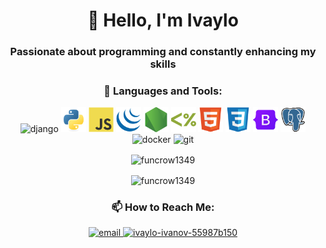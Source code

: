 <h1 align="center">👋 Hello, I'm Ivaylo</h1>
<h3 align="center">Passionate about programming and constantly enhancing my skills</h3>


<h3 align="center">🚀 Languages and Tools:</h3>
<p align="center">
  <img src="https://cdn.worldvectorlogo.com/logos/django.svg" alt="django" width="40" height="40"/>
  <img src="https://raw.githubusercontent.com/devicons/devicon/master/icons/python/python-original.svg" alt="python" width="40" height="40"/>
  <img src="https://raw.githubusercontent.com/devicons/devicon/master/icons/javascript/javascript-original.svg" alt="javascript" width="40" height="40"/>
  <img src="https://raw.githubusercontent.com/devicons/devicon/master/icons/jquery/jquery-original.svg" alt="jquery" width="40" height="40"/>
  <img src="https://raw.githubusercontent.com/devicons/devicon/master/icons/nodejs/nodejs-original.svg" alt="nodejs" width="40" height="40"/>
  <img src="https://raw.githubusercontent.com/devicons/devicon/master/icons/ejs/ejs-original.svg" alt="ejs" width="40" height="40"/>
  <img src="https://raw.githubusercontent.com/devicons/devicon/master/icons/html5/html5-original.svg" alt="html" width="40" height="40"/>
  <img src="https://raw.githubusercontent.com/devicons/devicon/master/icons/css3/css3-original.svg" alt="css" width="40" height="40"/>
  <img src="https://raw.githubusercontent.com/devicons/devicon/master/icons/bootstrap/bootstrap-original.svg" alt="bootstrap" width="40" height="40"/>
  <img src="https://raw.githubusercontent.com/devicons/devicon/master/icons/postgresql/postgresql-original.svg" alt="postgresql" width="40" height="40"/>
  <img src="https://www.vectorlogo.zone/logos/docker/docker-icon.svg" alt="docker" width="40" height="40"/>
  <img src="https://www.vectorlogo.zone/logos/git-scm/git-scm-icon.svg" alt="git" width="40" height="40"/>
</p>

<p align="center">
  <img align="center" src="https://github-readme-stats.vercel.app/api/top-langs?username=funcrow1349&show_icons=true&locale=en" alt="funcrow1349" />
</p>

<p align="center">
  <img align="center" src="https://github-readme-streak-stats.herokuapp.com/?user=funcrow1349&" alt="funcrow1349" />
</p>

<h3 align="center">📫 How to Reach Me:</h3>
<p align="center">
  <a href="mailto:funcrow1349@gmail.com">
    <img src="https://img.shields.io/badge/Email-D14836?style=for-the-badge&logo=gmail&logoColor=white" alt="email" height="30" />
  </a>
  <a href="https://linkedin.com/in/ivaylo-ivanov-55987b150" target="blank">
    <img src="https://raw.githubusercontent.com/rahuldkjain/github-profile-readme-generator/master/src/images/icons/Social/linked-in-alt.svg" alt="ivaylo-ivanov-55987b150" height="30" width="40" />
  </a>
</p>
